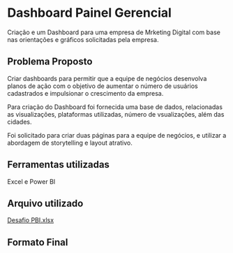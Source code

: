 # Dashboard Painel Gerencial #
Criação e um Dashboard para uma empresa de Mrketing Digital com base nas orientações e gráficos solicitadas pela empresa.


## Problema Proposto ##
Criar dashboards para permitir que a equipe de negócios desenvolva planos de ação com o objetivo de aumentar o número de usuários cadastrados e impulsionar o crescimento da empresa.

Para criação do Dashboard foi fornecida uma base de dados, relacionadas as visualizações, plataformas utilizadas, número de vsualizações, além das cidades.

Foi solicitado para criar duas páginas para a equipe de negócios, e utilizar a abordagem de storytelling e layout atrativo.


## Ferramentas utilizadas ##
Excel e Power BI


## Arquivo utilizado ##
[Desafio PBI.xlsx](https://github.com/user-attachments/files/18544621/Desafio.PBI.xlsx)


## Formato Final ##


